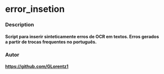 # error_insetion

### Description
#### Script para inserir sinteticamente erros de OCR em textos. Erros gerados a partir de trocas frequentes no português.

### Autor
#### https://github.com/GLorentz1

